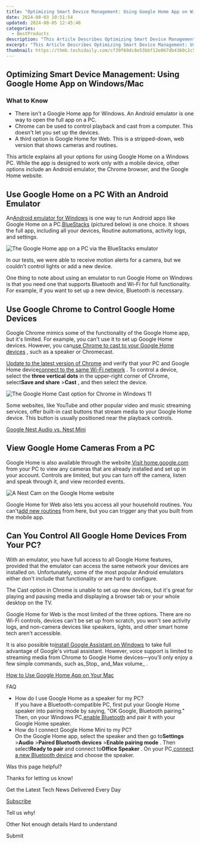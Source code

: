 ```yaml
---
title: "Optimizing Smart Device Management: Using Google Home App on Windows/Mac"
date: 2024-08-03 10:51:54
updated: 2024-08-05 12:45:46
categories:
  - BestProducts
description: "This Article Describes Optimizing Smart Device Management: Using Google Home App on Windows/Mac"
excerpt: "This Article Describes Optimizing Smart Device Management: Using Google Home App on Windows/Mac"
thumbnail: https://thmb.techidaily.com/cf39f69dc8e53bbf12e067db4360c2c57f8f63b2613fefed65baa25cc0a615d2.jpeg
---
```


## Optimizing Smart Device Management: Using Google Home App on Windows/Mac
### What to Know

* There isn't a Google Home app for Windows. An Android emulator is one way to open the full app on a PC.
* Chrome can be used to control playback and cast from a computer. This doesn't let you set up the devices.
* A third option is Google Home for Web. This is a stripped-down, web version that shows cameras and routines.

 This article explains all your options for using Google Home on a Windows PC. While the app is designed to work only with a mobile device, other options include an Android emulator, the Chrome browser, and the Google Home website.

## Use Google Home on a PC With an Android Emulator

 An[Android emulator for Windows](https://www.lifewire.com/best-android-emulators-4175015) is one way to run Android apps like Google Home on a PC.[BlueStacks](https://www.lifewire.com/how-to-use-bluestacks-to-run-android-apps-on-windows-4770053) (pictured below) is one choice. It shows the full app, including all your devices, Routine automations, activity logs, and settings.  

![The Google Home app on a PC via the BlueStacks emulator](https://www.lifewire.com/thmb/Z1DLkZVzMbSewj5CFcMxJpxahlc=/1500x0/filters:no_upscale():max_bytes(150000):strip_icc():format(webp)/google-home-app-pc-bluestacks-d37d00e604e5487c81147f0f14436876.png)

 In our tests, we were able to receive motion alerts for a camera, but we couldn't control lights or add a new device.

 One thing to note about using an emulator to run Google Home on Windows is that you need one that supports Bluetooth and Wi-Fi for full functionality. For example, if you want to set up a new device, Bluetooth is necessary.

## Use Google Chrome to Control Google Home Devices

 Google Chrome mimics some of the functionality of the Google Home app, but it's limited. For example, you can't use it to set up Google Home devices. However, you can[use Chrome to cast to your Google Home devices](https://www.lifewire.com/use-chromecast-to-show-windows-desktop-4129536) , such as a speaker or Chromecast.

[Update to the latest version of Chrome](https://www.lifewire.com/how-to-update-chrome-4690369) and verify that your PC and Google Home device[connect to the same Wi-Fi network](https://www.lifewire.com/connect-google-home-to-wi-fi-4159401) . To control a device, select the **three vertical dots** in the upper-right corner of Chrome, select**Save and share** \>**Cast** , and then select the device.

![The Google Home Cast option for Chrome in Windows 11](https://www.lifewire.com/thmb/gZmbDUzBCZYbXlIEcOJW0F4GwUo=/1500x0/filters:no_upscale():max_bytes(150000):strip_icc():format(webp)/cast-from-chrome-ed710a07787d41228378ceea9acea00d.png)

 Some websites, like YouTube and other popular video and music streaming services, offer built-in cast buttons that stream media to your Google Home device. This button is usually positioned near the playback controls.

[Google Nest Audio vs. Nest Mini](https://www.lifewire.com/google-home-vs-google-home-mini-4161017)

## View Google Home Cameras From a PC

 Google Home is also available through the website.[Visit home.google.com](https://home.google.com/) from your PC to view any cameras that are already installed and set up in your account. Controls are limited, but you can turn off the camera, listen and speak through it, and view recorded events.  

![A Nest Cam on the Google Home website](https://www.lifewire.com/thmb/fwT22Xun-Iz-TSPvJ67zlaS3FpY=/1500x0/filters:no_upscale():max_bytes(150000):strip_icc():format(webp)/google-home-website-camera-f82b18293fd7414482dbed4fc1405c4a.png)

 Google Home for Web also lets you access all your household routines. You can't[add new routines](https://www.lifewire.com/set-up-google-home-routines-4687252) from here, but you can trigger any that you built from the mobile app.  

## Can You Control All Google Home Devices From Your PC?

 With an emulator, you have full access to all Google Home features, provided that the emulator can access the same network your devices are installed on. Unfortunately, some of the most popular Android emulators either don't include that functionality or are hard to configure.

 The Cast option in Chrome is unable to set up new devices, but it's great for playing and pausing media and displaying a browser tab or your whole desktop on the TV.

 Google Home for Web is the most limited of the three options. There are no Wi-Fi controls, devices can't be set up from scratch, you won't see activity logs, and non-camera devices like speakers, lights, and other smart home tech aren't accessible.

 It is also possible to[install Google Assistant on Windows](https://www.lifewire.com/google-assistant-on-windows-4628292) to take full advantage of Google's virtual assistant. However, voice support is limited to streaming media from Chrome to Google Home devices—you'll only enjoy a few simple commands, such as_Stop_ and_Max volume_ .

[How to Use Google Home App on Your Mac](https://www.lifewire.com/use-google-home-app-mac-4427945)

 FAQ

* How do I use Google Home as a speaker for my PC?  
 If you have a Bluetooth-compatible PC, first put your Google Home speaker into pairing mode by saying, "OK Google, Bluetooth pairing." Then, on your Windows PC,[enable Bluetooth](https://www.lifewire.com/enable-bluetooth-on-windows-10-5119142) and pair it with your Google Home speaker.
* How do I connect Google Home Mini to my PC?  
 On the Google Home app, select the speaker and then go to**Settings** \>**Audio** \>**Paired Bluetooth devices** \>**Enable pairing mode** . Then select**Ready to pair** and connect to**Office Speaker** . On your PC,[connect a new Bluetooth device](https://www.lifewire.com/set-up-a-bluetooth-device-2640340) and choose the speaker.

Was this page helpful?

Thanks for letting us know!

 Get the Latest Tech News Delivered Every Day

[Subscribe](https://www.lifewire.com/#)

Tell us why!

 Other  Not enough details  Hard to understand

 Submit

<ins class="adsbygoogle"
     style="display:block"
     data-ad-format="autorelaxed"
     data-ad-client="ca-pub-7571918770474297"
     data-ad-slot="1223367746"></ins>



<ins class="adsbygoogle"
     style="display:block"
     data-ad-client="ca-pub-7571918770474297"
     data-ad-slot="8358498916"
     data-ad-format="auto"
     data-full-width-responsive="true"></ins>
